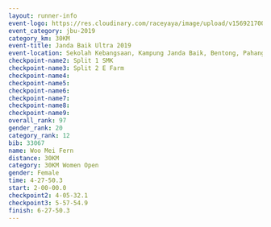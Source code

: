 ```yaml
---
layout: runner-info 
event-logo: https://res.cloudinary.com/raceyaya/image/upload/v1569217009/logo/janda-baik_vch1pc.jpg
event_category: jbu-2019 
category_km: 30KM 
event-title: Janda Baik Ultra 2019 
event-location: Sekolah Kebangsaan, Kampung Janda Baik, Bentong, Pahang, Malaysia 
checkpoint-name2: Split 1 SMK 
checkpoint-name3: Split 2 E Farm 
checkpoint-name4: 
checkpoint-name5: 
checkpoint-name6: 
checkpoint-name7: 
checkpoint-name8: 
checkpoint-name9: 
overall_rank: 97
gender_rank: 20
category_rank: 12
bib: 33067
name: Woo Mei Fern
distance: 30KM
category: 30KM Women Open
gender: Female
time: 4-27-50.3
start: 2-00-00.0
checkpoint2: 4-05-32.1
checkpoint3: 5-57-54.9
finish: 6-27-50.3
---
```

